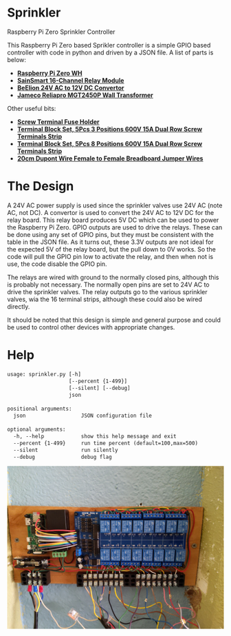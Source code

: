# Sprinkler
Raspberry Pi Zero Sprinkler Controller

This Raspberry Pi Zero based Sprikler controller is a simple GPIO based controller with code in python and driven by a JSON file.  A list of parts is below:

* [**Raspberry Pi Zero WH**](https://smile.amazon.com/Raspberry-Pi-Zero-WH-Pre-soldered/dp/B07B8MMD3V/)
* [**SainSmart 16-Channel Relay Module**](https://smile.amazon.com/gp/product/B0057OC66U/)
* [**BeElion 24V AC to 12V DC Convertor**](https://smile.amazon.com/gp/product/B01JD6ASF8/)
* [**Jameco Reliapro MGT2450P Wall Transformer**](https://smile.amazon.com/gp/product/B01N3ALUBS/)

Other useful bits:

* [**Screw Terminal Fuse Holder**](https://smile.amazon.com/gp/product/B072YLL65L/)
* [**Terminal Block Set, 5Pcs 3 Positions 600V 15A Dual Row Screw Terminals Strip**](https://smile.amazon.com/gp/product/B07Y21YYVD/)
* [**Terminal Block Set, 5Pcs 8 Positions 600V 15A Dual Row Screw Terminals Strip**](https://smile.amazon.com/gp/product/B07Y21HB4G/)
* [**20cm Dupont Wire Female to Female Breadboard Jumper Wires**](https://smile.amazon.com/gp/product/B07GCY6CH7/)

# The Design

A 24V AC power supply is used since the sprinkler valves use 24V AC (note AC, not DC).  A convertor is used to convert the 24V AC to 12V DC for the relay board.  This relay board produces 5V DC which can be used to power the Raspberry Pi Zero. GPIO outputs are used to drive the relays.  These can be done using any set of GPIO pins, but they must be consistent with the table in the JSON file.  As it turns out, these 3.3V outputs are not ideal for the expected 5V of the relay board, but the pull down to 0V works.  So the code will pull the GPIO pin low to activate the relay, and then when not is use, the code disable the GPIO pin.

The relays are wired with ground to the normally closed pins, although this is probably not necessary. The normally open pins are set to 24V AC to drive the sprinkler valves.  The relay outputs go to the various sprinkler valves, wia the 16 terminal strips, although these could also be wired directly.

It should be noted that this design is simple and general purpose and could be used to control other devices with appropriate changes.

# Help
```
usage: sprinkler.py [-h]
                    [--percent {1-499}]
                    [--silent] [--debug]
                    json

positional arguments:
  json                  JSON configuration file

optional arguments:
  -h, --help            show this help message and exit
  --percent {1-499}     run time percent (default=100,max=500)
  --silent              run silently
  --debug               debug flag

```

![Sprinkler Controller Photo](Sprinkler_photo.jpg)
